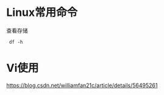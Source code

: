 # Linux常用命令

查看存储
```shell
 df -h
```


# Vi使用
https://blog.csdn.net/williamfan21c/article/details/56495261